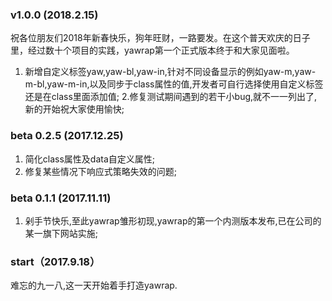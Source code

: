 ### v1.0.0 (2018.2.15)
祝各位朋友们2018年新春快乐，狗年旺财，一路要发。在这个普天欢庆的日子里，经过数十个项目的实践，yawrap第一个正式版本终于和大家见面啦。
1. 新增自定义标签yaw,yaw-bl,yaw-in,针对不同设备显示的例如yaw-m,yaw-m-bl,yaw-m-in,以及同步于class属性的值,开发者可自行选择使用自定义标签还是在class里面添加值;
2.修复测试期间遇到的若干小bug,就不一一列出了,新的开始祝大家使用愉快;

### beta 0.2.5 (2017.12.25)
1. 简化class属性及data自定义属性;
2. 修复某些情况下响应式策略失效的问题;

### beta 0.1.1 (2017.11.11)
1. 剁手节快乐,至此yawrap雏形初现,yawrap的第一个内测版本发布,已在公司的某一旗下网站实施;

### start（2017.9.18）
难忘的九一八,这一天开始着手打造yawrap.
